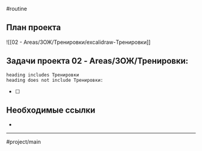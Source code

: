 #routine
## План проекта
![[02 - Areas/ЗОЖ/Тренировки/excalidraw-Тренировки]]
## Задачи проекта 02 - Areas/ЗОЖ/Тренировки:
```tasks
heading includes Тренировки
heading does not include Тренировки:
```
- [ ]
## Необходимые ссылки
- 
---
#project/main